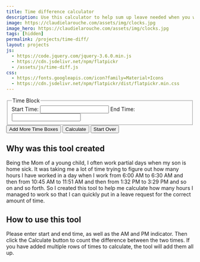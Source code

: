 ```yaml
---
title: Time difference calculator
description: Use this calculator to help sum up leave needed when you work multiple blocks during a day
image: https://claudielarouche.com/assets/img/clocks.jpg
image_hero: https://claudielarouche.com/assets/img/clocks.jpg
tags: [hidden]
permalink: /projects/time-diff/
layout: projects
js:
  - https://code.jquery.com/jquery-3.6.0.min.js
  - https://cdn.jsdelivr.net/npm/flatpickr
  - /assets/js/time-diff.js
css: 
  - https://fonts.googleapis.com/icon?family=Material+Icons
  - https://cdn.jsdelivr.net/npm/flatpickr/dist/flatpickr.min.css
---
```


<form id="timeCalcForm">
  <div id="timeInputs">
    <fieldset class="time-inputs">
      <legend>Time Block</legend>
      <label for="start1">Start Time:</label>
      <input type="text" id="start1" name="start1" class="timepicker start-time">
      <label for="end1">End Time:</label>
      <input type="text" id="end1" name="end1" class="timepicker end-time">
    </fieldset>
  </div>
  <div class="button-group">
    <button type="button" class="btn btn-success" id="addTime">Add More Time Boxes</button>
    <button type="button" class="btn btn-primary" id="calculate">Calculate</button>
    <button type="button" class="btn btn-warning" id="reset">Start Over</button>
  </div>
</form>

<div id="totalTime" class="mt-4"></div>


<!--

<button type="button" class="btn btn-success" id="addTime">Add More Time Boxes</button>

<div id="timeInputs">
    <div class="time-inputs">
        <label for="start1">Start Time:</label>
        <input type="text" id="start1" name="start1" class="timepicker start-time">
        <label for="end1">End Time:</label>
        <input type="text" id="end1" name="end1" class="timepicker end-time">
    </div>
</div>

<button type="button" class="btn btn-primary" id="calculate">Calculate</button>

<button type="button" class="btn btn-warning" id="reset">Start Over</button>

<div id="totalTime"></div>
-->

## Why was this tool created

Being the Mom of a young child, I often work partial days when my son is home sick. It was taking me a lot of time trying to figure out how many hours I have worked in a day when I work from 6:00 AM to 6:30 AM and then from 10:45 AM to 11:51 AM and then from 1:32 PM to 3:29 PM and so on and so forth. So I created this tool to help me calculate how many hours I managed to work so that I can quickly put in a leave request for the correct amount of time.  

## How to use this tool

Please enter start and end time, as well as the AM and PM indicator. Then click the Calculate button to count the difference between the two times. If you have added multiple rows of times to calculate, the tool will add them all up.  

